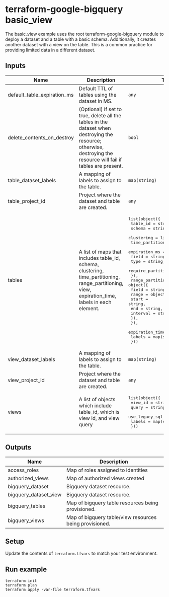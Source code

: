 # terraform-google-bigquery basic_view
The basic_view example uses the root terraform-google-bigquery module to deploy a dataset and a table with a basic schema.
Additionally, it creates another dataset with a view on the table.
This is a common practice for providing limited data in a different dataset.

<!-- BEGINNING OF PRE-COMMIT-TERRAFORM DOCS HOOK -->
## Inputs

| Name | Description | Type | Default | Required |
|------|-------------|------|---------|:--------:|
| default\_table\_expiration\_ms | Default TTL of tables using the dataset in MS. | `any` | `null` | no |
| delete\_contents\_on\_destroy | (Optional) If set to true, delete all the tables in the dataset when destroying the resource; otherwise, destroying the resource will fail if tables are present. | `bool` | `null` | no |
| table\_dataset\_labels | A mapping of labels to assign to the table. | `map(string)` | n/a | yes |
| table\_project\_id | Project where the dataset and table are created. | `any` | n/a | yes |
| tables | A list of maps that includes table\_id, schema, clustering, time\_partitioning, range\_partitioning, view, expiration\_time, labels in each element. | <pre>list(object({<br>    table_id   = string,<br>    schema     = string,<br>    clustering = list(string),<br>    time_partitioning = object({<br>      expiration_ms            = string,<br>      field                    = string,<br>      type                     = string,<br>      require_partition_filter = bool,<br>    }),<br>    range_partitioning = object({<br>      field = string,<br>      range = object ({<br>        start    = string,<br>        end      = string,<br>        interval = string,<br>      }),<br>    }),<br>    expiration_time = string,<br>    labels          = map(string),<br>  }))</pre> | `[]` | no |
| view\_dataset\_labels | A mapping of labels to assign to the table. | `map(string)` | n/a | yes |
| view\_project\_id | Project where the dataset and table are created. | `any` | n/a | yes |
| views | A list of objects which include table\_id, which is view id, and view query | <pre>list(object({<br>    view_id        = string,<br>    query          = string,<br>    use_legacy_sql = bool,<br>    labels         = map(string),<br>  }))</pre> | `[]` | no |

## Outputs

| Name | Description |
|------|-------------|
| access\_roles | Map of roles assigned to identities |
| authorized\_views | Map of authorized views created |
| bigquery\_dataset | Bigquery dataset resource. |
| bigquery\_dataset\_view | Bigquery dataset resource. |
| bigquery\_tables | Map of bigquery table resources being provisioned. |
| bigquery\_views | Map of bigquery table/view resources being provisioned. |

<!-- END OF PRE-COMMIT-TERRAFORM DOCS HOOK -->

## Setup
Update the contents of `terraform.tfvars` to match your test environment.

## Run example
```
terraform init
terraform plan
terraform apply -var-file terraform.tfvars
```
